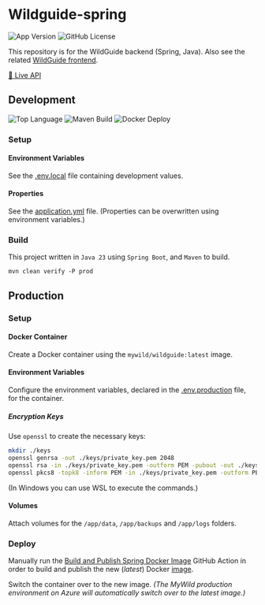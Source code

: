 # Wildguide-spring

![App Version](https://img.shields.io/badge/dynamic/xml?url=https%3A%2F%2Fraw.githubusercontent.com%2FHenryDeLange%2FWildGuide-spring%2Fmain%2Fpom.xml&query=%2F*%5Blocal-name()%3D'project'%5D%2F*%5Blocal-name()%3D'version'%5D&label=version)
![GitHub License](https://img.shields.io/github/license/HenryDeLange/WildGuide-spring)

This repository is for the WildGuide backend (Spring, Java). Also see the related [WildGuide frontend](https://github.com/HenryDeLange/WildGuide-react).

[🦉 Live API](https://api.wildguide.mywild.co.za/swagger-ui/index.html)

## Development

![Top Language](https://img.shields.io/github/languages/top/HenryDeLange/WildGuide-spring)
![Maven Build](https://img.shields.io/github/actions/workflow/status/HenryDeLange/WildGuide-spring/spring-source-build.yml?label=maven%20build)
![Docker Deploy](https://img.shields.io/github/actions/workflow/status/HenryDeLange/WildGuide-spring/spring-docker-image-build.yml?label=docker%20image%20deploy)

### Setup

#### Environment Variables

See the [.env.local](./.env.local) file containing development values.

#### Properties

See the [application.yml](./src/main/resources/application.yml) file. (Properties can be overwritten using environment variables.)

### Build

This project written in `Java 23` using `Spring Boot`, and `Maven` to build.

`mvn clean verify -P prod`

## Production

### Setup

#### Docker Container
Create a Docker container using the `mywild/wildguide:latest` image.

#### Environment Variables

Configure the environment variables, declared in the [.env.production](./.env.production) file, for the container.

##### Encryption Keys

Use `openssl` to create the necessary keys:

```sh
mkdir ./keys
openssl genrsa -out ./keys/private_key.pem 2048
openssl rsa -in ./keys/private_key.pem -outform PEM -pubout -out ./keys/public_key.pem
openssl pkcs8 -topk8 -inform PEM -in ./keys/private_key.pem -outform PEM -nocrypt -out ./keys/private_key_pkcs8.pem
```

(In Windows you can use WSL to execute the commands.)

#### Volumes
Attach volumes for the `/app/data`, `/app/backups` and `/app/logs` folders.

### Deploy

Manually run the [Build and Publish Spring Docker Image](https://github.com/HenryDeLange/WildGuide-spring/actions/workflows/spring-docker-image-build.yml) GitHub Action in order to build and publish the new (_latest_) Docker [image](https://hub.docker.com/repository/docker/mywild/wildguide).

Switch the container over to the new image. _(The MyWild production environment on Azure will automatically switch over to the latest image.)_
